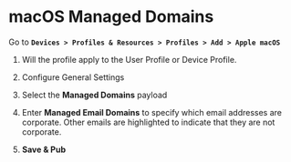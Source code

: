 # macOS Managed Domains

Go to **`Devices > Profiles & Resources > Profiles > Add > Apple macOS`**

1.  Will the profile apply to the User Profile or Device Profile.

2.  Configure General Settings 

3.  Select the **Managed Domains** payload

4.  Enter **Managed Email Domains** to specify which email addresses are
    corporate. Other emails are highlighted to indicate that they are not
    corporate. 

5.  **Save & Pub**

